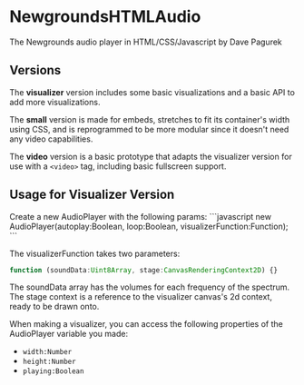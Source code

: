 <h1>NewgroundsHTMLAudio</h1>
The Newgrounds audio player in HTML/CSS/Javascript by Dave Pagurek

<h2>Versions</h2>
The <strong>visualizer</strong> version includes some basic visualizations and a basic API to add more visualizations.

The <strong>small</strong> version is made for embeds, stretches to fit its container's width using CSS, and is reprogrammed to be more modular since it doesn't need any video capabilities.

The <strong>video</strong> version is a basic prototype that adapts the visualizer version for use with a `<video>` tag, including basic fullscreen support.

<h2>Usage for Visualizer Version</h2>
Create a new AudioPlayer with the following params:
```javascript
new AudioPlayer(autoplay:Boolean, loop:Boolean, visualizerFunction:Function);
```

The visualizerFunction takes two parameters:
```javascript
function (soundData:Uint8Array, stage:CanvasRenderingContext2D) {}
```

The soundData array has the volumes for each frequency of the spectrum.
The stage context is a reference to the visualizer canvas's 2d context, ready to be drawn onto.

When making a visualizer, you can access the following properties of the AudioPlayer variable you made:
- `width:Number`
- `height:Number`
- `playing:Boolean`